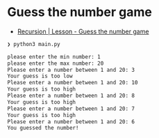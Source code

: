 # Guess the number game

- [Recursion | Lesson - Guess the number game](https://recursionist.io/dashboard/course/21/lesson/1084)

```bash
❯ python3 main.py

please enter the min number: 1
please enter the max number: 20
Please enter a number between 1 and 20: 3
Your guess is too low
Please enter a number between 1 and 20: 10
Your guess is too high
Please enter a number between 1 and 20: 8
Your guess is too high
Please enter a number between 1 and 20: 7
Your guess is too high
Please enter a number between 1 and 20: 6
You guessed the number!  
```

